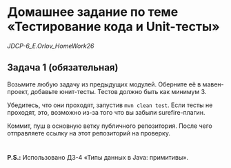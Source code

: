# Домашнее задание по теме «Тестирование кода и Unit-тесты»
*JDCP-6_E.Orlov_HomeWork26*

## Задача 1 (обязательная)
Возьмите любую задачу из предыдущих модулей. Оберните её в мавен-проект, добавьте юнит-тесты. Тестов должно быть как минимум 3.

Убедитесь, что они проходят, запустив `mvn clean test`. Если тесты не проходят, это, возможно из-за того что вы забыли surefire-плагин.

Коммит, пуш в основную ветку публичного репозитория. После чего отправляете ссылку на этот репозиторий на проверку.

#
**P.S.:** Использовано ДЗ-4 «Типы данных в Java: примитивы».